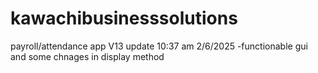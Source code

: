 # kawachibusinesssolutions
payroll/attendance app
V13 update 10:37 am 2/6/2025
-functionable gui and some chnages in display method
